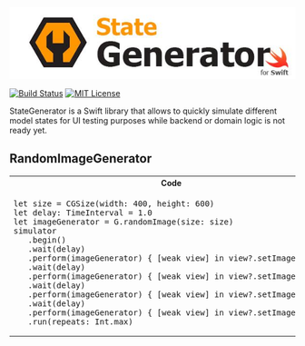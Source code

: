 ![StateGenerator](https://raw.githubusercontent.com/marciniwanicki/StateGenerator/develop/Docs/logo.jpg)

[![Build Status](https://travis-ci.org/marciniwanicki/StateGenerator.svg?branch=develop)](https://travis-ci.org/marciniwanicki/StateGenerator)
[![MIT License](https://img.shields.io/badge/license-MIT-lightgrey.svg)](https://github.com/marciniwanicki/StateGenerator/blob/master/LICENSE)

StateGenerator is a Swift library that allows to quickly simulate different model states for UI testing purposes while backend or domain logic is not ready yet.

## RandomImageGenerator

<table>
   <tr>
      <th width="70%">Code</th>
      <th width="30%">Preview</th>
   </tr>
   <tr>
      <td>
         <div class="highlight highlight-source-swift">
<pre>let size = CGSize(width: 400, height: 600)
let delay: TimeInterval = 1.0
let imageGenerator = G.randomImage(size: size)
simulator
   .begin()
   .wait(delay)
   .perform(imageGenerator) { [weak view] in view?.setImage1($0) }
   .wait(delay)
   .perform(imageGenerator) { [weak view] in view?.setImage2($0) }
   .wait(delay)
   .perform(imageGenerator) { [weak view] in view?.setImage3($0) }
   .wait(delay)
   .perform(imageGenerator) { [weak view] in view?.setImage4($0) }
   .run(repeats: Int.max)</pre>
         </div>
      </td>
      <td>
         <img src="https://raw.githubusercontent.com/marciniwanicki/StateGenerator/develop/Docs/RandomImageGenerator.gif">
      </td>
   </tr>
</table>

